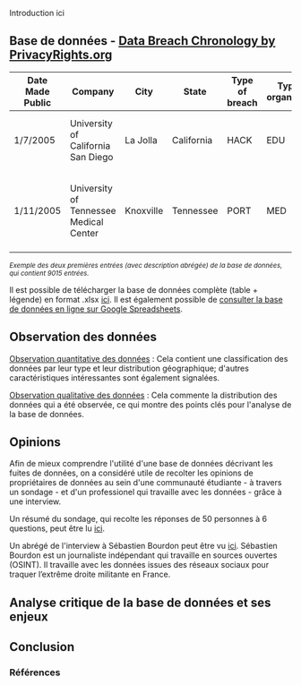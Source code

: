 Introduction ici

## **Base de données - [Data Breach Chronology by PrivacyRights.org](https://privacyrights.org/data-breaches)**

| Date Made Public  | Company | City | State | Type of breach | Type of organization | Total Records | Description of incident | Information Source | Source URL | Year of Breach | Latitude | Longitude
| ------------- | ------------- | ------------- | ------------- | ------------- | ------------- | ------------- | ------------- | ------------- | ------------- | ------------- | ------------- | ------------- |
| 1/7/2005  | University of California San Diego  | La Jolla  | California  | HACK  | EDU  | 3,300  | A University server was hacked in April. [...]  | Dataloss DB  |   | 2005  | 33.8575  | -117.87556  |
| 1/11/2005	 | University of Tennessee Medical Center	 | Knoxville	 | Tennessee	 | PORT	 | MED	| 3,800	 | A laptop was stolen from the University's medical billing office.  [...]	 | Dataloss DB	 |  |	2005  |	35.960638	 | -83.920739  |

<sub>*Exemple des deux premières entrées (avec description abrégée) de la base de données, qui contient 9015 entrées.*</sub>

Il est possible de télécharger la base de données complète (table + légende) en format .xlsx [ici](https://github.com/AndreaBochicchio/enquete-vie-sociale-des-donnees_Data-Breach/blob/eff3385d44e429cc2f2a67a3c0388d8cdac2fcdd/PRC%20Data%20Breach%20Chronology%20-%201.13.20.xlsx). Il est également possible de [consulter la base de données en ligne sur Google Spreadsheets](https://docs.google.com/spreadsheets/d/1Avhwp8p1vLmQLlqtKLczFHK4k4Ha5xWAoyznk8FcPow/edit?usp=sharing).


## **Observation des données**

[Observation quantitative des données](https://github.com/AndreaBochicchio/enquete-vie-sociale-des-donnees_Data-Breach/blob/6225ee0f3ee1768aaedc30b45cee25992a95bfdb/Observation%20quantitative.pdf) : Cela contient une classification des données par leur type et leur distribution géographique; d'autres caractéristiques intéressantes sont également signalées.

[Observation qualitative des données](https://github.com/AndreaBochicchio/enquete-vie-sociale-des-donnees_Data-Breach/blob/50788e9dc1d7afb2e25c1292249b851a4f1037ad/Observation%20qualitative.pdf) : Cela commente la distribution des données qui a été observée, ce qui montre des points clés pour l'analyse de la base de données. 


## **Opinions**

Afin de mieux comprendre l'utilité d'une base de données décrivant les fuites de données, on a considéré utile de recolter les opinions de propriétaires de données au sein d'une communauté étudiante - à travers un sondage - et d'un professionel qui travaille avec les données - grâce à une interview.

Un résumé du sondage, qui recolte les réponses de 50 personnes à 6 questions, peut être lu [ici](https://github.com/AndreaBochicchio/enquete-vie-sociale-des-donnees_Data-Breach/blob/7fa398e6f677401f6ed8820848a9b4e9f1111e0e/Sondage.pdf).

Un abrégé de l'interview à Sébastien Bourdon peut être vu [ici](). Sébastien Bourdon est un journaliste indépendant qui travaille en sources ouvertes (OSINT). Il travaille avec les données issues des réseaux sociaux pour traquer l’extrême droite militante en France.

## **Analyse critique de la base de données et ses enjeux**


## **Conclusion**


### **Références**

